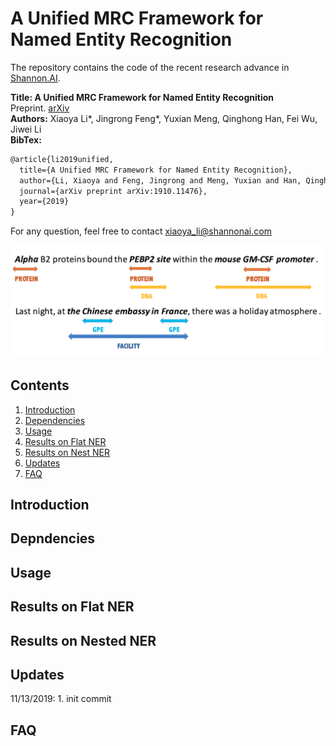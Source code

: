 # A Unified MRC Framework for Named Entity Recognition 
The repository contains the code of the recent research advance in [Shannon.AI](http://www.shannonai.com). 

**Title: A Unified MRC Framework for Named Entity Recognition** <br>
Preprint. [arXiv](https://arxiv.org/abs/1910.11476)<br>
**Authors:** Xiaoya Li\*, Jingrong Feng\*, Yuxian Meng, Qinghong Han, Fei Wu, Jiwei Li<br>
**BibTex:** 
```latex
@article{li2019unified,
  title={A Unified MRC Framework for Named Entity Recognition},
  author={Li, Xiaoya and Feng, Jingrong and Meng, Yuxian and Han, Qinghong and Wu, Fei and Li, Jiwei},
  journal={arXiv preprint arXiv:1910.11476},
  year={2019}
}
```
For any question, feel free to contact xiaoya_li@shannonai.com<br>

![docs/overview.png](./docs/overview.png)

## Contents
1. [Introduction](#introduction)
2. [Dependencies](#dependencies)
2. [Usage](#usage)
3. [Results on Flat NER](#results-on-flat-ner)
4. [Results on Nest NER](#results-on-nest-ner)
5. [Updates](#updates)
6. [FAQ](#faq)


## Introduction 

## Depndencies 

## Usage 

## Results on Flat NER 


## Results on Nested NER 

## Updates 
 

11/13/2019:
    1. init commit 

## FAQ